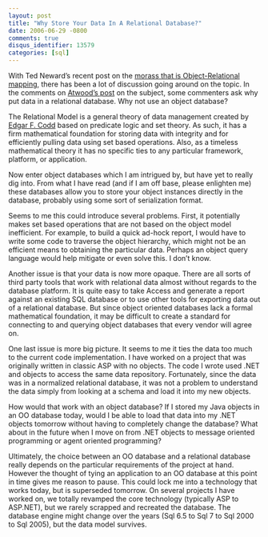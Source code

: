 ```yaml
---
layout: post
title: "Why Store Your Data In A Relational Database?"
date: 2006-06-29 -0800
comments: true
disqus_identifier: 13579
categories: [sql]
---
```

With Ted Neward’s recent post on the [morass that is Object-Relational
mapping](http://blogs.tedneward.com/2006/06/26/The+Vietnam+Of+Computer+Science.aspx "The Vietnam of Computer Science"),
there has been a lot of discussion going around on the topic. In the
comments on [Atwood’s
post](http://www.codinghorror.com/blog/archives/000621.html "Object Relational Mapping")
on the subject, some commenters ask why put data in a relational
database. Why not use an object database?

The Relational Model is a general theory of data management created by
[Edgar F.
Codd](http://en.wikipedia.org/wiki/Edgar_F._Codd "Wikipedia - Edgar F. Codd")
based on predicate logic and set theory. As such, it has a firm
mathematical foundation for storing data with integrity and for
efficiently pulling data using set based operations. Also, as a timeless
mathematical theory it has no specific ties to any particular framework,
platform, or application.

Now enter object databases which I am intrigued by, but have yet to
really dig into. From what I have read (and if I am off base, please
enlighten me) these databases allow you to store your object instances
directly in the database, probably using some sort of serialization
format.

Seems to me this could introduce several problems. First, it potentially
makes set based operations that are not based on the object model
inefficient. For example, to build a quick ad-hock report, I would have
to write some code to traverse the object hierarchy, which might not be
an efficient means to obtaining the particular data. Perhaps an object
query language would help mitigate or even solve this. I don’t know.

Another issue is that your data is now more opaque. There are all sorts
of third party tools that work with relational data almost without
regards to the database platform. It is quite easy to take Access and
generate a report against an existing SQL database or to use other tools
for exporting data out of a relational database. But since object
oriented databases lack a formal mathematical foundation, it may be
difficult to create a standard for connecting to and querying object
databases that every vendor will agree on.

One last issue is more big picture. It seems to me it ties the data too
much to the current code implementation. I have worked on a project that
was originally written in classic ASP with no objects. The code I wrote
used .NET and objects to access the same data repository. Fortunately,
since the data was in a normalized relational database, it was not a
problem to understand the data simply from looking at a schema and load
it into my new objects.

How would that work with an object database? If I stored my Java objects
in an OO database today, would I be able to load that data into my .NET
objects tomorrow without having to completely change the database? What
about in the future when I move on from .NET objects to message oriented
programming or agent oriented programming?

Ultimately, the choice between an OO database and a relational database
really depends on the particular requirements of the project at hand.
However the thought of tying an application to an OO database at this
point in time gives me reason to pause. This could lock me into a
technology that works today, but is superseded tomorrow. On several
projects I have worked on, we totally revamped the core technology
(typically ASP to ASP.NET), but we rarely scrapped and recreated the
database. The database engine might change over the years (Sql 6.5 to
Sql 7 to Sql 2000 to Sql 2005), but the data model survives.

